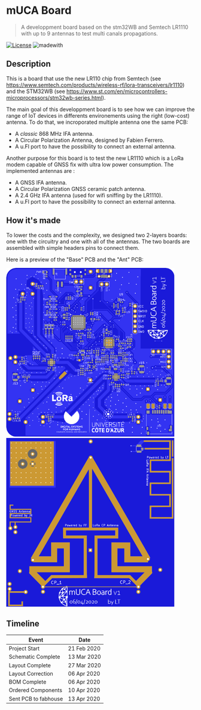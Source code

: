 # mUCA Board
> A developpment board based on the stm32WB and Semtech LR1110 with up to 9 antennas to test multi canals propagations.

[![License](http://img.shields.io/:license-mit-blue.svg)](http://doge.mit-license.org)
![madewith](https://img.shields.io/badge/made%20with-KiCad-blue)


## Description
This is a board that use the new LR110 chip from Semtech (see https://www.semtech.com/products/wireless-rf/lora-transceivers/lr1110) and the STM32WB (see https://www.st.com/en/microcontrollers-microprocessors/stm32wb-series.html).

The main goal of this developpment board is to see how we can improve the range of IoT devices in differents environements using the right (low-cost) antenna.
To do that, we incroporated multiple antenna one the same PCB:
  - A *classic* 868 MHz IFA antenna.
  - A Circular Polarization Antenna, designed by Fabien Ferrero.
  - A u.Fl port to have the possibility to connect an external antenna.

Another purpose for this board is to test the new LR1110 which is a LoRa modem capable of GNSS fix with ultra low power consumption.
The implemented antennas are :
  - A GNSS IFA antenna.
  - A Circular Polarization GNSS ceramic patch antenna.
  - A 2.4 GHz IFA antenna (used for wifi sniffing by the LR1110).
  - A u.Fl port to have the possibility to connect an external antenna.


## How it's made
To lower the costs and the complexity, we designed two 2-layers boards: one with the circuitry and one with all of the antennas. The two boards are assembled with simple headers pins to connect them.

Here is a preview of the "Base" PCB and the "Ant" PCB:

<p>
  <img src="img/mUCA_Base_top.svg" alt="drawing" width="450"/>
  <img src="img/mUCA_Ant_bottom.svg" alt="drawing" width="450"/>
</p>

## Timeline
| Event                         | Date          |
| ----------------------------- | ------------- |
| Project Start                 | 21 Feb 2020   |
| Schematic Complete            | 13 Mar 2020   |
| Layout Complete               | 27 Mar 2020   |
| Layout Correction             | 06 Apr 2020   |
| BOM Complete                  | 06 Apr 2020   |
| Ordered Components            | 10 Apr 2020   |
| Sent PCB to fabhouse          | 13 Apr 2020   |
